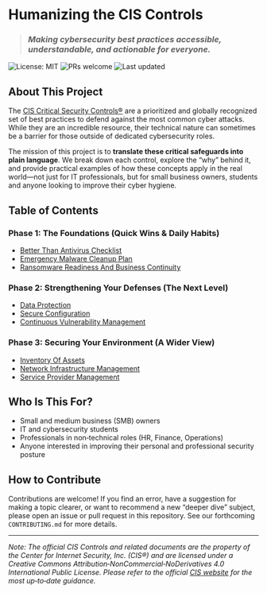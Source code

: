 # Humanizing the CIS Controls

> ### *Making cybersecurity best practices accessible, understandable, and actionable for everyone.*

![License: MIT](https://img.shields.io/badge/License-MIT-yellow.svg) ![PRs welcome](https://img.shields.io/badge/PRs-welcome-brightgreen.svg) ![Last updated](https://img.shields.io/github/last-commit/Ape-ish/humanizing-cis-controls?style=flat)

## About This Project

The [CIS Critical Security Controls®](https://www.cisecurity.org/controls/) are a prioritized and globally recognized set of best practices to defend against the most common cyber attacks. While they are an incredible resource, their technical nature can sometimes be a barrier for those outside of dedicated cybersecurity roles.

The mission of this project is to **translate these critical safeguards into plain language**. We break down each control, explore the “why” behind it, and provide practical examples of how these concepts apply in the real world—not just for IT professionals, but for small business owners, students and anyone looking to improve their cyber hygiene.

## Table of Contents

### Phase 1: The Foundations (Quick Wins & Daily Habits)
* [Better Than Antivirus Checklist](./phase1/better-than-antivirus-checklist.md)
* [Emergency Malware Cleanup Plan](./phase1/emergency-malware-cleanup-plan.md)
* [Ransomware Readiness And Business Continuity](./phase1/ransomware-readiness-and-business-continuity.md)

### Phase 2: Strengthening Your Defenses (The Next Level)
* [Data Protection](./phase2/data-protection.md)
* [Secure Configuration](./phase2/secure-configuration.md)
* [Continuous Vulnerability Management](./phase2/continuous-vulnerability-management.md)

### Phase 3: Securing Your Environment (A Wider View)
* [Inventory Of Assets](./phase3/inventory-of-assets.md)
* [Network Infrastructure Management](./phase3/network-infrastructure-management.md)
* [Service Provider Management](./phase3/service-provider-management.md)

## Who Is This For?
* Small and medium business (SMB) owners
* IT and cybersecurity students
* Professionals in non‑technical roles (HR, Finance, Operations)
* Anyone interested in improving their personal and professional security posture

## How to Contribute
Contributions are welcome! If you find an error, have a suggestion for making a topic clearer, or want to recommend a new “deeper dive” subject, please open an issue or pull request in this repository. See our forthcoming `CONTRIBUTING.md` for more details.

---
*Note: The official CIS Controls and related documents are the property of the Center for Internet Security, Inc. (CIS®) and are licensed under a Creative Commons Attribution‑NonCommercial‑NoDerivatives 4.0 International Public License. Please refer to the official [CIS website](https://www.cisecurity.org/) for the most up‑to‑date guidance.*
